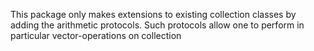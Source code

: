 This package only makes extensions to existing collection classes by adding the arithmetic protocols. Such protocols allow one to perform in particular vector-operations on collection